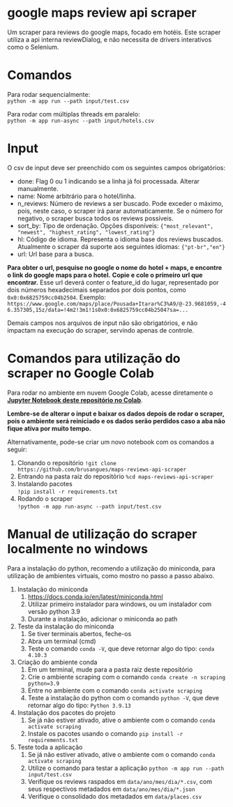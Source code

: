 # google maps review api scraper
Um scraper para reviews do google maps, focado em hotéis.
Este scraper utiliza a api interna reviewDialog, e não necessita de drivers
interativos como o Selenium.

# Comandos
Para rodar sequencialmente:  
`python -m app run --path input/test.csv`

Para rodar com múltiplas threads em paralelo:  
`python -m app run-async --path input/hotels.csv`

# Input
O csv de input deve ser preenchido com os seguintes campos obrigatórios:
 - done: Flag 0 ou 1 indicando se a linha já foi processada.
Alterar manualmente.
 - name: Nome arbitrário para o hotel/linha.
 - n_reviews: Número de reviews a ser buscado. 
Pode exceder o máximo, pois, neste caso, o scraper irá parar automaticamente. 
Se o número for negativo, o scraper busca todos os reviews possíveis.
 - sort_by: Tipo de ordenação. Opções disponíveis:
`{"most_relevant", "newest", "highest_rating", "lowest_rating"}`
 - hl: Código de idioma. Representa o idioma base dos reviews buscados. 
Atualmente o scraper dá suporte aos seguintes idiomas: `{"pt-br","en"}`
 - url: Url base para a busca. 

**Para obter o url, pesquise no google o nome do**
**hotel + maps, e encontre o link do google maps para o hotel.**
**Copie e cole o primeiro url que encontrar.**
Esse url deverá conter o feature_id do lugar, representado por dois números 
hexadecimais separados por dois pontos, como `0x0:0x6825759cc04b2504`. Exemplo: `https://www.google.com/maps/place/Pousada+Itarar%C3%A9/@-23.9681059,-46.357305,15z/data=!4m2!3m1!1s0x0:0x6825759cc04b2504?sa=...`


Demais campos nos arquivos de input não são obrigatórios, e não impactam na 
execução do scraper, servindo apenas de controle.

# Comandos para utilização do scraper no Google Colab

Para rodar no ambiente em nuvem Google Colab, acesse diretamente o 
**[Jupyter Notebook deste repositório no Colab](https://colab.research.google.com/github/brusangues/maps-reviews-api-scraper/blob/master/maps_reviews_api_scraper.ipynb)**. 

**Lembre-se de alterar o input e baixar os dados depois de rodar o scraper, pois 
o ambiente será reiniciado e os dados serão perdidos caso a aba não fique ativa 
por muito tempo.**

Alternativamente, pode-se criar um novo notebook com os comandos a seguir:

1. Clonando o repositório
`!git clone https://github.com/brusangues/maps-reviews-api-scraper`
2. Entrando na pasta raiz do repositório
`%cd maps-reviews-api-scraper`
3. Instalando pacotes  
`!pip install -r requirements.txt`
4. Rodando o scraper  
`!python -m app run-async --path input/test.csv`


# Manual de utilização do scraper localmente no windows

Para a instalação do python, recomendo a utilização do miniconda, para 
utilização de ambientes virtuais, como mostro no passo a passo abaixo.

1. Instalação do miniconda
    1. https://docs.conda.io/en/latest/miniconda.html
    2. Utilizar primeiro instalador para windows, ou um instalador com versão python 3.9
    3. Durante a instalação, adicionar o miniconda ao path
2. Teste da instalação do miniconda
    1. Se tiver terminais abertos, feche-os
    2. Abra um terminal (cmd)
    3. Teste o comando `conda -V`, que deve retornar algo do tipo: `conda 4.10.3`
3. Criação do ambiente conda
    1. Em um terminal, mude para a pasta raiz deste repositório
    2. Crie o ambiente scraping com o comando `conda create -n scraping python=3.9`
    3. Entre no ambiente com o comando `conda activate scraping`
    4. Teste a instalação do python com o comando `python -V`, que deve retornar algo do tipo: `Python 3.9.13`
4. Instalação dos pacotes do projeto
    1. Se já não estiver ativado, ative o ambiente com o comando `conda activate scraping`
    2. Instale os pacotes usando o comando `pip install -r requirements.txt`
5. Teste toda a aplicação
    1. Se já não estiver ativado, ative o ambiente com o comando `conda activate scraping`
    2. Utilize o comando para testar a aplicação `python -m app run --path input/test.csv`
    3. Verifique os reviews raspados em `data/ano/mes/dia/*.csv`,
com seus respectivos metadados em `data/ano/mes/dia/*.json`
    4. Verifique o consolidado dos metadados em `data/places.csv`
